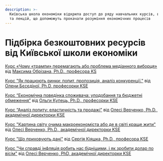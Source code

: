 ```yaml
---
description: >-
  Київська школа економіки відкрила доступ до ряду навчальних курсів, вебінарів
  та лекцій, що допоможуть прокачати розуміння економічних процесів
---
```


# Підбірка безкоштовних ресурсів від Київської школи економіки

[Курс «Чому «трампи» перемагають або проблема медіанного виборця»](http://bit.ly/3a5avLc%20) від [Максима Обрізана, Ph.D., професора KS](https://kse.ua/ua/people/maksym-obrizan/)

[Курс "Як працюють ринки: попит, пропозиція, аналіз конкуренції."](http://bit.ly/3be4xYN) від [Олени Бєсєдіної, Ph.D, професорки KSE](https://kse.ua/ua/people/elena-besedina/)

[Курс “Економічна поведінка споживача: уподобання та бюджетні обмеження”](http://bit.ly/2IYD6pB) від [Ольги Купець, Ph.D., професорки KSE](https://kse.ua/ua/people/olga-kupets/)

[Курс “Аналіз попиту: еластичність та продажі”](http://bit.ly/2J366fO) від [Олесі Верченко, Ph.D., академічної директорки KSE](https://kse.ua/ua/people/olesia-verchenko/)

[Курс "Картина світу очима макроекономіста або де в світі краще жити"](http://bit.ly/33tOUcS) від [Олесі Верченко, Ph.D., академічної директорки KSE](https://kse.ua/ua/people/olesia-verchenko/)

[Курс "Що приховують дані"](http://bit.ly/2Wtce9o) від [Сергія Кіяшка, Ph.D., професора KSE](https://kse.ua/ua/people/sergii-kiiashko/)

[Курс "Чи справді інфляція робить нас біднішими, і як зробити долар по вісім"](http://bit.ly/33xBg8w) від [Олесі Верченко, PhD, академічної директорки KSE](https://kse.ua/ua/people/olesia-verchenko/)

